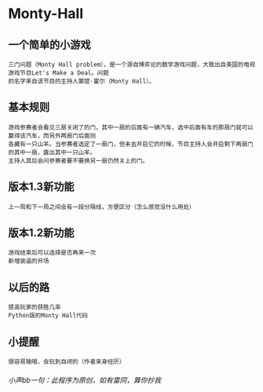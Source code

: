 # Monty-Hall
## 一个简单的小游戏
    三门问题（Monty Hall problem），是一个源自博弈论的数学游戏问题，大致出自美国的电视游戏节目Let's Make a Deal。问题
    的名字来自该节目的主持人蒙提·霍尔（Monty Hall）。
## 基本规则
    游戏参赛者会看见三扇关闭了的门，其中一扇的后面有一辆汽车，选中后面有车的那扇门就可以赢得该汽车，而另外两扇门后面则
    各藏有一只山羊。当参赛者选定了一扇门，但未去开启它的时候，节目主持人会开启剩下两扇门的其中一扇，露出其中一只山羊。
    主持人其后会问参赛者要不要换另一扇仍然关上的门。
## 版本1.3新功能
    上一局和下一局之间会有一段分隔线，方便区分（怎么感觉没什么用处）
## 版本1.2新功能
    游戏结束后可以选择是否再来一次
    新增装逼的开场
## 以后的路
    提高玩家的获胜几率
    Python版的Monty Hall代码
## 小提醒
    很容易输哦，会玩到自闭的（作者亲身经历）
###### 小声bb一句：此程序为原创，如有雷同，算你抄我
